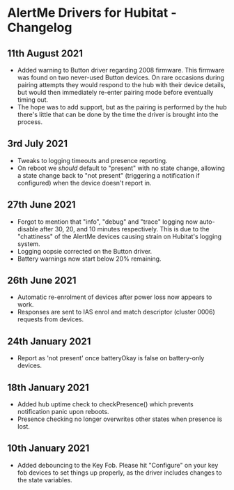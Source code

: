 # AlertMe Drivers for Hubitat - Changelog

## 11th August 2021

- Added warning to Button driver regarding 2008 firmware. This firmware was found on two never-used Button devices. On rare occasions during pairing attempts they would respond to the hub with their device details, but would then immediately re-enter pairing mode before eventually timing out.
- The hope was to add support, but as the pairing is performed by the hub there's little that can be done by the time the driver is brought into the process.

## 3rd July 2021

- Tweaks to logging timeouts and presence reporting.
- On reboot we _should_ default to "present" with no state change, allowing a state change back to "not present" (triggering a notification if configured) when the device doesn't report in.

## 27th June 2021

- Forgot to mention that "info", "debug" and "trace" logging now auto-disable after 30, 20, and 10 minutes respectively. This is due to the "chattiness" of the AlertMe devices causing strain on Hubitat's logging system.
- Logging oopsie corrected on the Button driver.
- Battery warnings now start below 20% remaining.

## 26th June 2021

- Automatic re-enrolment of devices after power loss now appears to work.
- Responses are sent to IAS enrol and match descriptor (cluster 0006) requests from devices. 

## 24th January 2021

- Report as 'not present' once batteryOkay is false on battery-only devices.

## 18th January 2021

- Added hub uptime check to checkPresence() which prevents notification panic upon reboots.
- Presence checking no longer overwrites other states when presence is lost.

## 10th January 2021

- Added debouncing to the Key Fob. Please hit "Configure" on your key fob devices to set things up properly, as the driver includes changes to the state variables.
